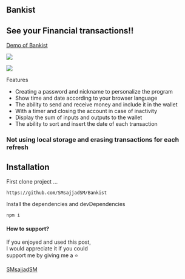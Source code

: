 ## Bankist

## See your Financial transactions!!

[Demo of Bankist](https://smsajjadsm.github.io/Bankist/)

![](https://33333.cdn.cke-cs.com/kSW7V9NHUXugvhoQeFaf/images/4cf99f0f8cd6756594fd08196563240cddff17a5aea6af57.png)

![](https://33333.cdn.cke-cs.com/kSW7V9NHUXugvhoQeFaf/images/71a382ffb550d61cea12dc459675e2cdfa10a9677f782aa2.png)

Features

*   Creating a password and nickname to personalize the program
*   Show time and date according to your browser language
*   The ability to send and receive money and include it in the wallet
*   With a timer and closing the account in case of inactivity
*   Display the sum of inputs and outputs to the wallet
*   The ability to sort and insert the date of each transaction

### Not using local storage and erasing transactions for each refresh

## Installation

First clone project ...

```plaintext
https://github.com/SMsajjadSM/Bankist
```

Install the dependencies and devDependencies

```plaintext
npm i
```

#### How to support?

If you enjoyed and used this post,  
I would appreciate it if you could  
support me by giving me a ⭐

[SMsajjadSM](https://github.com/SMsajjadSM/Bankist)
